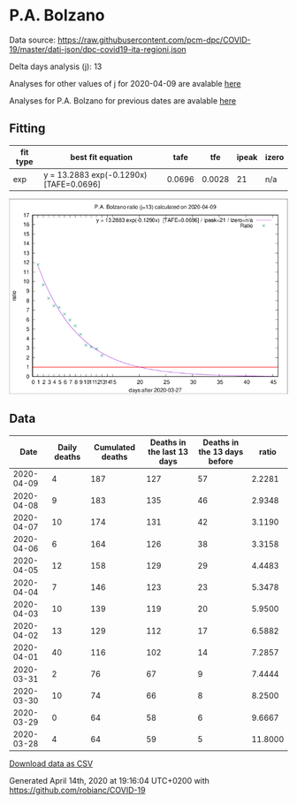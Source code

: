 # P.A. Bolzano

Data source: https://raw.githubusercontent.com/pcm-dpc/COVID-19/master/dati-json/dpc-covid19-ita-regioni.json

Delta days analysis (j): 13

Analyses for other values of j for 2020-04-09 are avalable [here](../2020-04-09/README.md)

Analyses for P.A. Bolzano for previous dates are avalable [here](../README.md)

## Fitting 
|fit type|best fit equation|tafe|tfe|ipeak|izero|
|-------|-----|--------|------|---|---|
|exp|y = 13.2883 exp(-0.1290x)  [TAFE=0.0696]|0.0696|0.0028|21|n/a|

![Plot](COVID-19_p.a._bolzano_j13_2020-04-09.png)

## Data
|Date|Daily deaths|Cumulated deaths|Deaths in the last 13 days|Deaths in the 13 days before|ratio|
|----|----------|-----------|-------|--------------------|-----|
|2020-04-09|4|187|127|57|2.2281|
|2020-04-08|9|183|135|46|2.9348|
|2020-04-07|10|174|131|42|3.1190|
|2020-04-06|6|164|126|38|3.3158|
|2020-04-05|12|158|129|29|4.4483|
|2020-04-04|7|146|123|23|5.3478|
|2020-04-03|10|139|119|20|5.9500|
|2020-04-02|13|129|112|17|6.5882|
|2020-04-01|40|116|102|14|7.2857|
|2020-03-31|2|76|67|9|7.4444|
|2020-03-30|10|74|66|8|8.2500|
|2020-03-29|0|64|58|6|9.6667|
|2020-03-28|4|64|59|5|11.8000|

[Download data as CSV](COVID-19_p.a._bolzano_j13_2020-04-09.csv)

Generated April 14th, 2020 at 19:16:04 UTC+0200 with https://github.com/robianc/COVID-19
